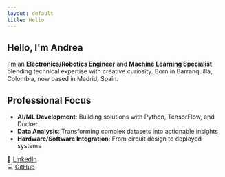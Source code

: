 ```yaml
---
layout: default
title: Hello
---
```


## Hello, I'm Andrea

I'm an **Electronics/Robotics Engineer** and **Machine Learning Specialist** blending technical expertise with creative curiosity. Born in Barranquilla, Colombia, now based in Madrid, Spain.

## Professional Focus

- **AI/ML Development**: Building solutions with Python, TensorFlow, and Docker
- **Data Analysis**: Transforming complex datasets into actionable insights
- **Hardware/Software Integration**: From circuit design to deployed systems

💼 [LinkedIn](https://www.linkedin.com/in/andreafontalvo)  
💻 [GitHub](https://github.com/andreafontalvo)
